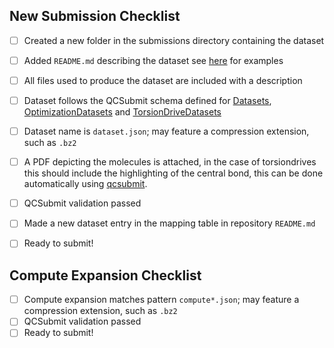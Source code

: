 <!-- Choose the checklist below based on the type of PR this is -->
<!-- Delete all other checklists -->


## New Submission Checklist

- [ ] Created a new folder in the submissions directory containing the dataset
- [ ] Added `README.md` describing the dataset see [here](https://github.com/openforcefield/qca-dataset-submission/tree/master/submissions/2020-03-26-OpenFF-Gen-2-Torsion-Set-6-supplemental-2) for examples
- [ ] All files used to produce the dataset are included with a description
- [ ] Dataset follows the QCSubmit schema defined for [Datasets](https://github.com/openforcefield/qcsubmit/blob/56680a7d3298b5d8962edcb840b0fdb34558c053/qcsubmit/datasets.py#L340), [OptimizationDatasets](https://github.com/openforcefield/qcsubmit/blob/56680a7d3298b5d8962edcb840b0fdb34558c053/qcsubmit/datasets.py#L1062) and [TorsionDriveDatasets](https://github.com/openforcefield/qcsubmit/blob/56680a7d3298b5d8962edcb840b0fdb34558c053/qcsubmit/datasets.py#L1225)
- [ ] Dataset name is `dataset.json`; may feature a compression extension, such as `.bz2`
- [ ] A PDF depicting the molecules is attached, in the case of torsiondrives this should include the highlighting of the central bond, this can be done automatically using [qcsubmit](https://github.com/openforcefield/qcsubmit/blob/56680a7d3298b5d8962edcb840b0fdb34558c053/qcsubmit/datasets.py#L854). 
- [ ] QCSubmit validation passed
- [ ] Made a new dataset entry in the mapping table in repository `README.md`
- [ ] Ready to submit!


## Compute Expansion Checklist

- [ ] Compute expansion matches pattern `compute*.json`; may feature a compression extension, such as `.bz2`
- [ ] QCSubmit validation passed
- [ ] Ready to submit!
